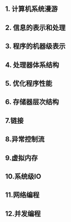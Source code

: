 ## 1. 计算机系统漫游
## 2. 信息的表示和处理
## 3. 程序的机器级表示
## 4. 处理器体系结构
## 5. 优化程序性能
## 6. 存储器层次结构
## 7.链接
## 8.异常控制流
## 9.虚拟内存
## 10.系统级IO
## 11.网络编程
## 12.并发编程
